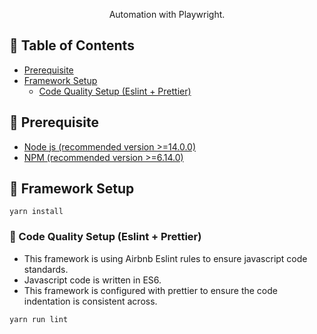 <p align="center"> Automation with Playwright. 
    <br> 
</p>

## 📝 Table of Contents

-   [Prerequisite](#prerequisite)
-   [Framework Setup](#frameworkSetup)
    -   [Code Quality Setup (Eslint + Prettier)](#codeQualitySetup)

## 🧐 Prerequisite <a name = "prerequisite"></a>

-   [Node js (recommended version >=14.0.0)](https://nodejs.org)
-   [NPM (recommended version >=6.14.0)](https://npmjs.com)

## 🏁 Framework Setup <a name = "frameworkSetup"></a>

```
yarn install
```

### 🥉 Code Quality Setup (Eslint + Prettier) <a name = "codeQualitySetup"></a>

-   This framework is using Airbnb Eslint rules to ensure javascript code standards.
-   Javascript code is written in ES6.
-   This framework is configured with prettier to ensure the code indentation is consistent across.

```
yarn run lint
```

